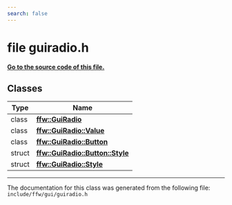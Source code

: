 ```yaml
---
search: false
---
```


# file guiradio.h

**[Go to the source code of this file.](guiradio_8h_source.md)**
## Classes

|Type|Name|
|-----|-----|
|class|[**ffw::GuiRadio**](classffw_1_1_gui_radio.md)|
|class|[**ffw::GuiRadio::Value**](classffw_1_1_gui_radio_1_1_value.md)|
|class|[**ffw::GuiRadio::Button**](classffw_1_1_gui_radio_1_1_button.md)|
|struct|[**ffw::GuiRadio::Button::Style**](structffw_1_1_gui_radio_1_1_button_1_1_style.md)|
|struct|[**ffw::GuiRadio::Style**](structffw_1_1_gui_radio_1_1_style.md)|




----------------------------------------
The documentation for this class was generated from the following file: `include/ffw/gui/guiradio.h`
